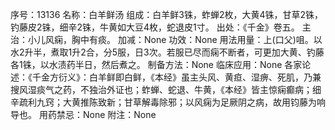 序号：13136
名称：白羊鲜汤
组成：白羊鲜3铢，蚱蝉2枚，大黄4铢，甘草2铢，钓藤皮2铢，细辛2铢，牛黄如大豆4枚，蛇退皮1寸。
出处：《千金》卷五。
主治：小儿风痫，胸中有痰。
加减：None
功效：None
用法用量：上(口父)咀。以水2升半，煮取1升2合，分5服，日3次。若服已尽而痫不断者，可更加大黄、钓藤各1铢，以水渍药半日，然后煮之。
制备方法：None
临床应用：None
各家论述：《千金方衍义》：白羊鲜即白鲜，《本经》虽主头风、黄疸、湿痹、死肌，乃兼搜风湿痰气之药，不独治外证也；蚱蝉、蛇退、牛黄，《本经》皆主惊痫癫病；细辛疏利九窍；大黄推陈致新；甘草解毒除邪；以风痫为足厥阴之病，故用钧藤为响导也。
用药禁忌：None
附注：None
